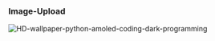### Image-Upload
![HD-wallpaper-python-amoled-coding-dark-programming](https://user-images.githubusercontent.com/74894150/194134030-3bc3c0c0-48e1-4435-98ff-983f3cd79b74.jpg)
